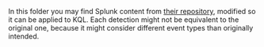 In this folder you may find Splunk content from [their repository](https://github.com/splunk/security_content/tree/develop/detections), modified so it can be applied to KQL. Each detection might not be equivalent to the original one, because it might consider different event types than originally intended.
